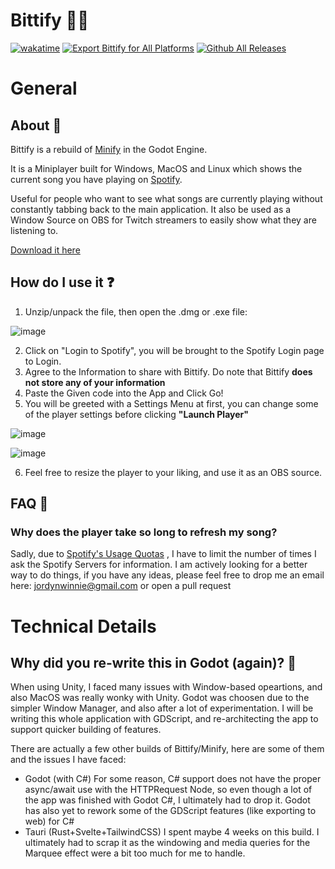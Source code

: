 # Bittify 🎵🎶

[![wakatime](https://wakatime.com/badge/user/f5667326-f378-4a99-aacd-abd866a8364d/project/c531fef6-7f26-4dc9-9ce5-bae4281ad3a8.svg)](https://wakatime.com/badge/user/f5667326-f378-4a99-aacd-abd866a8364d/project/c531fef6-7f26-4dc9-9ce5-bae4281ad3a8)
[![Export Bittify for All Platforms](https://github.com/Jyodann/Bittify/actions/workflows/godot_deploy.yml/badge.svg)](https://github.com/Jyodann/Bittify/actions/workflows/godot_deploy.yml)
[![Github All Releases](https://img.shields.io/github/downloads/jyodann/Bittify/total.svg)]()
# General
## About 🐳
Bittify is a rebuild of [Minify](https://github.com/Jyodann/MinifyPlayer/) in the Godot Engine. 

It is a Miniplayer built for Windows, MacOS and Linux which shows the current song you have playing on [Spotify](https://www.spotify.com/us/download/). 

Useful for people who want to see what songs are currently playing without constantly tabbing back to the main application. It also be used as a Window Source on OBS for Twitch streamers to easily show what they are listening to.

[Download it here](https://github.com/Jyodann/Bittify/releases/tag/v0.1.0-alpha)

## How do I use it ❓
1. Unzip/unpack the file, then open the .dmg or .exe file:

![image](https://github.com/Jyodann/Bittify/assets/48559311/3d95e107-7aef-497d-9fe0-a022ff8781c2)

2. Click on "Login to Spotify", you will be brought to the Spotify Login page to Login.
3. Agree to the Information to share with Bittify. Do note that Bittify **does not store any of your information**
4. Paste the Given code into the App and Click Go!
5. You will be greeted with a Settings Menu at first, you can change some of the player settings before clicking **"Launch Player"**

![image](https://github.com/Jyodann/Bittify/assets/48559311/9e65da2e-7844-4e8a-a9c4-5a544fa2d5fc)

![image](https://github.com/Jyodann/Bittify/assets/48559311/772fa42c-6afc-44de-9771-d16dd2e46d4b)


6. Feel free to resize the player to your liking, and use it as an OBS source. 

## FAQ 🤔

### Why does the player take so long to refresh my song?

Sadly, due to [Spotify's Usage Quotas](https://developer.spotify.com/policy#vii-access-usage-and-quotas) , I have to limit the number of times I ask the Spotify Servers for information. I am actively looking for a better way to do things, if you have any ideas, please feel free to drop me an email here: jordynwinnie@gmail.com or open a pull request

# Technical Details
## Why did you re-write this in Godot (again)? 💭

When using Unity, I faced many issues with Window-based opeartions, and also MacOS was really wonky with Unity. Godot was choosen due to the simpler Window Manager, and also after a lot of experimentation. I will be writing this whole application with GDScript, and re-architecting the app to support quicker building of features. 

There are actually a few other builds of Bittify/Minify, here are some of them and the issues I have faced:

- Godot (with C#)
    For some reason, C# support does not have the proper async/await use with the HTTPRequest Node, so even though a lot of the app was finished with Godot C#, I ultimately had to drop it. Godot has also yet to rework some of the GDScript features (like exporting to web) for C#
- Tauri (Rust+Svelte+TailwindCSS)
    I spent maybe 4 weeks on this build. I ultimately had to scrap it as the windowing and media queries for the Marquee effect were a bit too much for me to handle. 
    
